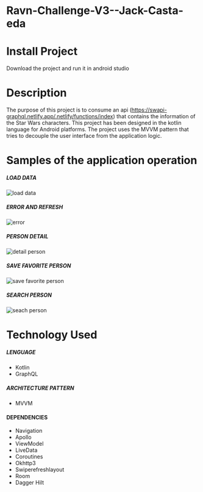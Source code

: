 # Ravn-Challenge-V3--Jack-Casta-eda

# Install Project
Download the project and run it in android studio

# Description
The purpose of this project is to consume an api (https://swapi-graphql.netlify.app/.netlify/functions/index) that contains the information of the Star Wars characters. This project has been designed in the kotlin language for Android platforms. The project uses the MVVM pattern that tries to decouple the user interface from the application logic.

# Samples of the application operation

##### LOAD DATA
![load data](https://user-images.githubusercontent.com/97753832/166079071-77fce822-c158-48ad-a846-c4532b886f5d.gif)

##### ERROR AND REFRESH
![error](https://user-images.githubusercontent.com/97753832/166079076-b810f943-c592-4c2d-b768-7a96629cf25c.gif)

##### PERSON DETAIL
![detail person](https://user-images.githubusercontent.com/97753832/166079075-7b6a13d0-dc41-46ab-a2d4-3e0efc964665.gif)

##### SAVE FAVORITE PERSON
![save favorite person](https://user-images.githubusercontent.com/97753832/166079074-e7f3c1ed-d4c0-46a6-a2b5-c9d658ef6f3c.gif)

##### SEARCH PERSON
![seach person](https://user-images.githubusercontent.com/97753832/166079073-8f7dec3a-bfeb-453d-b2e9-d7e4d934915c.gif)



# Technology Used
##### LENGUAGE
- Kotlin
- GraphQL
##### ARCHITECTURE PATTERN
- MVVM
#### DEPENDENCIES
- Navigation
- Apollo
- ViewModel
- LiveData
- Coroutines
- Okhttp3
- Swiperefreshlayout
- Room
- Dagger Hilt

